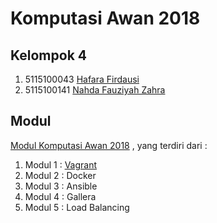 # Komputasi Awan 2018
## Kelompok 4
1. 5115100043 [Hafara Firdausi](https://github.com/haepoo) 
2. 5115100141 [Nahda Fauziyah Zahra](https://github.com/nahdazahra) 

## Modul
[Modul Komputasi Awan 2018](https://github.com/fathoniadi/cloud-2018) , yang terdiri dari :

1. Modul 1 : [Vagrant](https://github.com/nahdazahra/cloud2018/tree/master/Modul1_Vagrant)
2. Modul 2 : Docker
3. Modul 3 : Ansible
4. Modul 4 : Gallera
5. Modul 5 : Load Balancing
